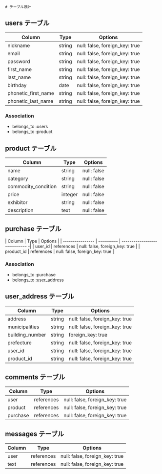 	# テーブル設計

## users テーブル

| Column               | Type   | Options                        |
| ----------------     | ------ | ------------------------------ |
| nickname             | string | null: false, foreign_key: true |
| email                | string | null: false, foreign_key: true |
| password             | string | null: false, foreign_key: true |
| first_name           | string | null: false, foreign_key: true |
| last_name            | string | null: false, foreign_key: true |
| birthday             | date   | null: false, foreign_key: true |
| phonetic_first_name  | string | null: false, foreign_key: true |
| phonetic_last_name   | string | null: false, foreign_key: true | 


### Association
- belongs_to :users
- belongs_to :product


## product テーブル

| Column              | Type    | Options     |
| ----------------    | ------  | ----------- |
| name                | string  | null: false |
| category            | string  | null: false |
| commodity_condition | string  | null: false |
| price               | integer | null: false |
| exhibitor           | string  | null: false |
| description         | text    | null: false |



## purchase テーブル

| Column              | Type       | Options                        |
| ----------------    | ---------- | ----------------------------- -|
| user_id             | references | null: false, foreign_key: true |
| product_id          | references | null: false, foreign_key: true | 


### Association
- belongs_to :purchase
- belongs_to :user_address


## user_address テーブル

| Column              | Type   | Options                        |
| ----------------    | ------ | ------------------------------ |
| address             | string | null: false, foreign_key: true |
| municipalities      | string | null: false, foreign_key: true |
| building_number     | string | foreign_key: true              |
| prefecture          | string | null: false, foreign_key: true |
| user_id             | string | null: false, foreign_key: true |
| product_id          | string | null: false, foreign_key: true |


## comments テーブル

| Column          | Type       | Options                        |
| ----------------| ---------- | ------------------------------ |
| user            | references | null: false, foreign_key: true |
| product         | references | null: false, foreign_key: true |
| purchase        | references | null: false, foreign_key: true |



##  messages テーブル

| Column           | Type       | Options                        |
| -----------------| ---------- | ------------------------------ |
| user             | references | null: false, foreign_key: true |
| text             | references | null: false, foreign_key: true |
